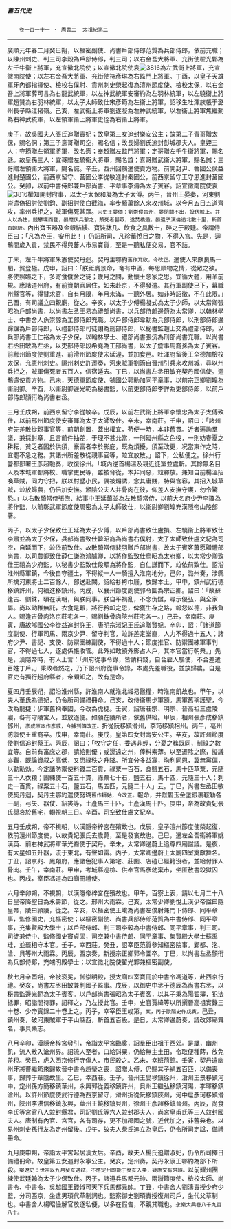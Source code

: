 

##### 舊五代史
　　`卷一百一十一 ‧ 周書二`　`太祖紀第二`

* * *

廣順元年春二月癸巳朔，以樞密副使、尚書戶部侍郎范質為兵部侍郎，依前充職；以陳州刺史、判三司李穀為戶部侍郎，判三司；以右金吾大將軍、充街使翟光鄴為左千牛衞上將軍，充宣徽北院使；以宣徽北院使袁![3816](../../imgs/3816.gif)為左武衞上將軍，充宣徽南院使；以左右金吾大將軍、充街使符彥琳為右監門上將軍。丁酉，以皇子天雄軍牙內都指揮使、檢校右僕射、貴州刺史榮起復為澶州節度使、檢校太保，以右金吾上將軍薛可言為右龍武統軍，以左神武統軍安審約為左羽林統軍，以左驍衞上將軍趙贊為右羽林統軍，以太子太師致仕宋彥筠為左衞上將軍。詔移生吐渾族帳于潞州長子縣江猪嶺。己亥，左武衞上將軍劉遂凝為左神武統軍，以左衞上將軍焦繼勳為右神武統軍，以左領軍衞上將軍史佺為右衞上將軍。

庚子，故吳國夫人張氏追贈貴妃；故皇第三女追封樂安公主；故第二子青哥贈太保，賜名侗；第三子意哥贈司空，賜名信；故長婦劉氏追封彭城郡夫人。皇姪三人：守筠贈左領軍將軍，改名愿；奉超贈左監門將軍；定哥贈左千牛衞將軍，賜名遜。故皇孫三人：宜哥贈左驍衞大將軍，賜名誼；喜哥贈武衞大將軍，賜名誠；三哥贈左領衞大將軍，賜名諴。辛丑，西州回鶻遣使貢方物。前開封尹、魯國公侯益進封楚國公，前西京留守、莒國公李從敏進封秦國公，前西京留守王守恩進封莒國公。癸卯，以前中書侍郎兼戶部尚書、平章事李濤為太子賓客。詔宣徽南院使袁![3816](../../imgs/3816.gif)權知開封府事，以太子太保和凝為太子太傅。丙午，晉州王晏奏，河東劉崇遣偽招討使劉鈞、副招討使白截海，率步騎萬餘人來攻州城，以今月五日五道齊攻，率州兵拒之，賊軍傷死甚眾。`宋史王晏傳：劉崇侵晉州，晏閉關不出，設伏城上。并人以為怯，競攀堞而登，晏麾伏兵擊之，顛死者甚眾，遂焚橋遁。晏遣子漢倫追北數十里，斬首百餘級。`內出寶玉器及金銀結縷、寶裝牀几、飲食之具數十，碎之于殿廷。帝謂侍臣曰：「凡為帝王，安用此！」仍詔所司，凡珍華悅目之物，不得入宮。先是，迴鶻間歲入貢，禁民不得與蕃人市易寶貨，至是一聽私便交易，官不詰。

丁未，左千牛將軍朱憲使契丹迴。契丹主鄂約`舊作兀欲，今改正。`遣使人來獻良馬一駟，賀登極。戊申，詔曰：「朕祗膺景命，奄有中區，每思順物之情，從眾之欲。將使照臨之下，多寄食僦舍之徒；歲月之間，動懷土念家之思。宜循大體，用革前規。應諸道州府，有前資朝官居住，如未赴京，不得發遣。其行軍副使已下，幕職州縣官等，得替求官，自有月限，年月未滿，一聽外居。如非時詔徵，不在此限。」己酉，有司議立四親廟，從之。辛亥，以太子少傅楊凝式為太子少師，以太常卿張昭為戶部尚書，以尚書左丞王易為禮部尚書，以兵部侍郎邊蔚為太常卿，以翰林學士、中書舍人魚崇諒為工部侍郎充職。以戶部侍郎韋勳為兵部侍郎，以刑部侍郎邊歸讜為戶部侍郎，以禮部侍郎司徒詡為刑部侍郎，以秘書監趙上交為禮部侍郎，以兵部尚書王仁裕為太子少保，以翰林學士、禮部尚書張沆為刑部尚書充職。以尚書右丞田敏為左丞，以吏部侍郎段希堯為工部尚書，以太子詹事馬裔孫為太子賓客。前鄜州節度使劉重進、前滑州節度使宋延渥，並加食邑。吐渾府留後王全德加檢校太保，充憲州刺史。隰州刺史許遷奏，河東賊軍劉筠自晉州引兵來攻州城，尋以州兵拒之，賊軍傷死者五百人，信宿遁去。丁巳，以尚書左丞田敏充契丹國信使。迴鶻遣使貢方物。己未，天德軍節度使、虢國公郭勳加同平章事，以前宗正卿劉皥為衞尉卿。辛酉，以衞尉卿邊光範為秘書監，以前吏部侍郎李詳為吏部侍郎，以前戶部侍郎顏衎為尚書右丞。

三月壬戌朔，前西京留守李從敏卒。戊辰，以前左武衞上將軍李懷忠為太子太傅致仕，以前邢州節度使安審暉為太子太師致仕。辛未，幸南莊。壬申，詔曰：「諸州府先差散從親事官等，前朝創置，蓋出權宜，苟便一時，本非舊貫。近者遍詢羣議，兼採封章，且言前件抽差，于理不甚允當，一則礙州縣之色役，一則妨春夏之耕耘，貧乏者困於供須，豪富者幸於影庇，既為煩擾，須至改更，况當東作之時，宜罷不急之務。其諸州所差散從親事官等，竝宜放散。」詔下，公私便之。徐州行營都部署王彥超馳奏，收復徐州。「城內逆首楊溫及親近徒黨並處斬。其餘無名目人及本城軍都將校、職掌吏民等，雖被脅從，本非同惡，竝釋放。兼知自前楊溫招喚草賊，同力守把，朕以村墅小民，偶被煽誘，念其庸賤，特與含容，其招入城草賊，竝放歸農，仍倍加安撫。湘陰公夫人并骨肉在彼，仰差人安撫守護，勿令驚恐。」以右散騎常侍張煦、給事中王延藹並為左散騎常侍，以前大名府少尹李瓊為將作監，以前彰武軍節度使周密為太子太師致仕，以衞尉卿劉皥充漢隱帝山陵部署。

丙子，以太子少保致仕王延為太子少傅，以戶部尚書致仕盧損、左驍衞上將軍致仕李肅並為太子少保，兵部尚書致仕韓昭裔為尚書右僕射，太子太師致仕盧文紀為司空，自延而下，竝依前致仕。故散騎常侍裴羽贈戶部尚書，故太子賓客蕭愿贈禮部尚書，以司農卿致仕薛仁謙為鴻臚卿，以將作監致仕烏昭為太府卿，以太常少卿致仕王禧為少府監，以秘書少監致仕段顒為將作監，自仁謙而下，竝依前致仕。詔沿淮州縣軍鎮，今後自守疆土，不得縱一人一騎擅入淮南地分。己卯，潞州奏，涉縣所擒河東將士二百餘人，部送赴闕。詔給衫袴巾屨，放歸本土。甲申，鎮州武行德移鎮許州，何福進移鎮州。丙戌，以襄州節度副使郭令圖為宗正卿。詔曰：「故蘇逢吉、劉銖，頃在漢朝，與朕同事。朕自平禍亂，不念仇讎，尋示優弘，與全家屬。尚以幼稚無託，衣食是艱，將行矜卹之恩，俾獲生存之路，報怨以德，非我負人。賜逢吉骨肉洛京莊宅各一，賜劉銖骨肉陝州莊宅各一。」己丑，幸南莊。庚寅，唐故郇國公李從益追封許王，唐明宗淑妃王氏追贈賢妃。辛卯，詔：「諸道節度副使、行軍司馬、兩京少尹、留守判官，竝許差定堂直，人力不得過十五人；諸府少尹、書記、支使、防禦團練副使，不得過十人；節度推官、防禦團練軍事判官，不得過七人，逐處係帳收管。此外如敢額外影占人戶，其本官當行朝典。」先是，漢隱帝時，有人上言：「州府從事令錄，皆請料錢，自合雇人驅使，不合差遣百姓丁戶。」秉政者然之，乃下詔州府從事令錄，本處先差職役，並放歸農。自是官吏有獨行趨府縣者，帝頗知之，故有是命。

夏四月壬辰朔，詔沿淮州縣，許淮南人就淮北糴易餱糧，時淮南飢故也。甲午，以夫人董氏為德妃，仍令所司備禮冊命。己亥，改侍衞馬步軍額。馬軍舊稱護聖，今改為龍捷；步軍舊稱奉國，今改為虎捷。壬寅，詔唐莊宗、明宗、晉高祖三處陵寢，各有守陵宮人，並放逐便。如願在陵所者，依舊供給。甲辰，相州張彥成移鎮鄧州，`彥成原本作彥威，今據列傳改正。`折從阮移鎮滑州，李筠移鎮相州。丙午，亳州防禦使王重裔卒。戊申，幸南莊。庚戌，皇第四女封壽安公主。辛亥，故許州節度使劉信追封蔡王。丙辰，詔曰：「牧守之任，委遇非輕，分憂之務既同，制祿之數宜等。自前有富庶之郡，請給則優；或邊遠之州，俸料素薄。以至遷除之際，擬議亦難，既論資叙之高低，又患祿秩之升降。所宜分多益寡，均利同恩，冀無黨偏，以勸勳効。今定諸防禦使料錢二百貫，祿粟一百石，食鹽五石，馬十匹草粟，元隨三十人衣粮；團練使一百五十貫，祿粟七十石，鹽五石，馬十匹，元隨三十人；刺史一百貫，祿粟五十石，鹽五石，馬五匹，元隨二十人」云。丁巳，尚書左丞田敏使契丹迴，契丹主鄂約遣使努瑚`舊作耨姑，今改正。`報命，并獻碧玉金塗銀裹鞍勒各一副，弓矢、器仗、貂裘等，土產馬三十匹，土產漢馬十匹。庚申，帝為故貴妃張氏舉哀於舊宅，輟視朝三日。辛酉，司空致仕盧文紀卒。

五月壬戌朔，帝不視朝，以漢隱帝梓宮在殯故也。戊辰，皇子澶州節度使榮起復，依前澶州節度使，以故貴妃張氏去歲薨，至是發哀故也。己巳，遣左金吾衞將軍姚漢英、前右神武將軍華光裔使于契丹。辛未，太常卿邊蔚上追尊四廟諡議。是夜，有大星如五升器，流于東北，有聲如雷。丙子，太常卿邊蔚上太廟四室奠獻舞名。丁丑，詔京兆、鳳翔府，應諸色犯事人第宅、莊圍、店磑已經籍沒者，並給付罪人骨肉。壬午，幸南莊。甲申，考城縣巡檢、供奉官馬彥勍棄市，坐匿赦書殺獄囚也。丙戌，宰臣馮道為四廟冊禮使。

六月辛卯朔，不視朝，以漢隱帝梓宮在殯故也。甲午，百寮上表，請以七月二十八日皇帝降聖日為永壽節，從之。邢州大雨霖。己亥，太常少卿劉悅上漢少帝諡曰隱皇帝，陵曰頴陵，從之。辛亥，以樞密使王峻為尚書左僕射兼門下侍郎、同平章事，監修國史，充樞密使；以樞密副使、尚書兵部侍郎范質為中書侍郎、同平章事，充集賢殿大學士；以戶部侍郎、判三司李穀為中書侍郎、同平章事，判三司。司徒兼侍中、監修國史竇貞固，司空兼中書侍郎、同平章事、集賢殿大學士蘇禹珪，並罷相守本官。壬子，幸西莊。癸丑，詔宰臣范質參知樞密院事。鄴都、洺、滄、貝等州大雨霖。丙辰，西京奏，新授宗正卿郭令圖卒。丁巳，以尚書左丞顏衎為兵部侍郎，充端明殿學士；以宣徽北院使翟光鄴兼樞密副使。

秋七月辛酉朔，帝被衮冕，御崇明殿，授太廟四室寶冊於中書令馮道等，赴西京行禮。癸亥，尚書左丞田敏兼判國子監事。戊辰，以御史中丞于德辰為尚書右丞，以秘書監邊光範為太子賓客。以戶部尚書張昭為太子賓客，以其子秉為陽翟簿，犯法抵罪，昭詣閤待罪，詔釋之，乃左授此官。壬申，史官賈緯等以所撰晉高祖實錄三十卷、少帝實錄二十卷上之。丙子，幸宰臣王峻第。`案，丙子歐陽史作戊寅。`己丑，鎮州奏，破河東賊軍于平山縣西，斬首五百級。是日，太常卿邊蔚奏，議改郊廟舞名，事具樂志。

八月辛卯，漢隱帝梓宮發引，帝詣太平宮臨奠，詔羣臣出祖于西郊。是歲，幽州飢，流人散入滄州界。詔流人至者，口給㪷粟，仍給無主土田，令取便種蒔，放免差稅。癸巳，虎入西京修行寺傷人，市民殺之。乙未，幸班荊館。壬寅，契丹遣幽州牙將曹繼筠來歸故晉中書令趙瑩之喪，詔贈太傅，仍賜其子絹五百匹，以備喪事，歸葬于華陰故里。乙巳，幸西莊。壬子，晉州王晏移鎮徐州，滄州王景移鎮河中，定州孫方簡移鎮華州，永興郭從義移鎮許州，貝州王繼弘移鎮河陽，李暉移鎮滄州。以許州節度使武行德為西京留守，滑州折從阮移鎮陝州，河中扈彥珂移鎮滑州，陝州李洪信移鎮永興，華州王饒移鎮貝州，徐州王彥超移鎮晉州。丙辰，尚食李氏等宮官八人竝封縣君，司記劉氏等六人竝封郡夫人，尚宮皇甫氏等三人竝封國夫人。唐制有內官、宮官，各有司存，更不加郡國之號，近代加之，非舊典也。以易州刺史孫行友為定州留後。戊午，故夫人柴氏追立為皇后，仍令所司定諡，備禮冊命。

九月庚申朔，帝詣太平宮起居漢太后。辛酉，故夫人楊氏追贈淑妃，仍令所司擇日備禮冊命。故皇第五女追封永寕公主。癸亥，定州奏，契丹永康王鄂約為部下所殺。`案遼史：世宗以九月癸亥遇弒，不應定州即能于癸亥入奏，疑原文有舛誤。`以前耀州團練使武廷翰為太子少保致仕。丙子，諸道兵馬都元帥、兩浙節度使、檢校太師、尚書令、中書令、吳越國王錢俶可天下兵馬都元帥。丁丑，中書舍人劉濤責授少府少監，分司西京，坐遣男頊代草制詞也。監察御史劉頊責授復州司戶，坐代父草制也。中書舍人楊昭儉解官放逐私便，以多在假告，不親其職也。`永樂大典卷八千九百八十。`

* * *


